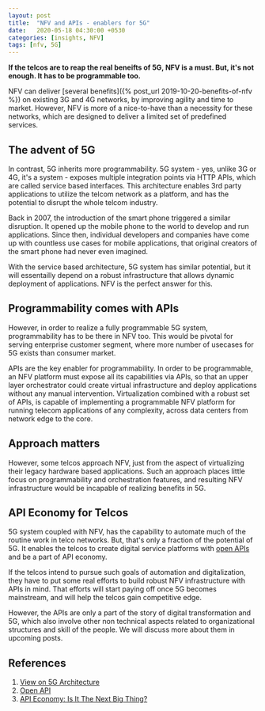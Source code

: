 ```yaml
---
layout: post
title:  "NFV and APIs - enablers for 5G"
date:   2020-05-18 04:30:00 +0530
categories: [insights, NFV]
tags: [nfv, 5G]
---
```


**If the telcos are to reap the real beneifts of 5G, NFV is a must. But, it's not enough. It has to be programmable too.**

NFV can deliver [several benefits]({% post_url 2019-10-20-benefits-of-nfv %}) on existing 3G and 4G networks, by improving agility and time to market. However, NFV is more of a nice-to-have than a necessity for these networks, which are designed to deliver a limited set of predefined services.

## The advent of 5G

In contrast, 5G inherits more programmability. 5G system - yes, unlike 3G or 4G, it's a system - exposes multiple integration points via HTTP APIs, which are called service based interfaces. This architecture enables 3rd party applications to utilize the telcom network as a platform, and has the potential to disrupt the whole telcom industry. 

Back in 2007, the introduction of the smart phone triggered a similar disruption. It opened up the mobile phone to the world to develop and run applications. Since then, individual developers and companies have come up with countless use cases for mobile applications, that original creators of the smart phone had never even imagined.

With the service based architecture, 5G system has similar potential, but it will essentailly depend on a robust infrastructure that allows dynamic deployment of applications. NFV is the perfect answer for this. 

## Programmability comes with APIs

However, in order to realize a fully programmable 5G system, programmability has to be there in NFV too. This would be pivotal for serving enterprise customer segment, where more number of usecases for 5G exists than consumer market. 

APIs are the key enabler for programmability. In order to be programmable, an NFV platform must expose all its capabilities via APIs, so that an upper layer orchestrator could create virtual infrastructure and deploy applications without any manual intervention. Virtualization combined with a robust set of APIs, is capable of implementing a programmable NFV platform for running telecom applications of any complexity, across data centers from network edge to the core.

## Approach matters

However, some telcos approach NFV, just from the aspect of virtualizing their legacy hardware based applications. Such an approach places little focus on programmability and orchestration features, and resulting NFV infrastructure would be incapable of realizing benefits in 5G.

## API Economy for Telcos

5G system coupled with NFV, has the capability to automate much of the routine work in telco networks. But, that's only a fraction of the potential of 5G.  It enables the telcos to create digital service platforms with [open APIs][open-api] and be a part of API economy.

If the telcos intend to pursue such goals of automation and digitalization, they have to put some real efforts to build robust NFV infrastructure with APIs in mind. That efforts will start paying off once 5G becomes mainstream, and will help the telcos gain competitive edge.

However, the APIs are only a part of the story of digital transformation and 5G, which also involve other non technical aspects related to organizational structures and skill of the people. We will discuss more about them in upcoming posts.


## References

1. [View on 5G Architecture][5g-architecture]
2. [Open API][open-api]
3. [API Economy: Is It The Next Big Thing?][api-economy]

[5g-architecture]: https://5g-ppp.eu/wp-content/uploads/2020/02/5G-PPP-5G-Architecture-White-Paper_final.pdf
[open-api]: https://en.wikipedia.org/wiki/Open_API
[api-economy]: https://www.forbes.com/sites/tomtaulli/2020/01/18/api-economy--is-it-the-next-big-thing/#6226191642ff

